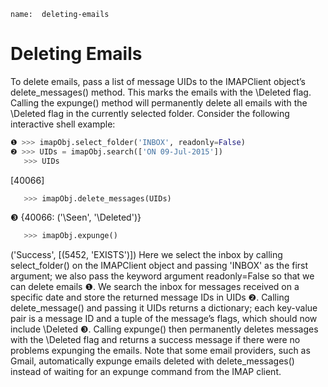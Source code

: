 ```ngMeta
name:  deleting-emails
```
# Deleting Emails
To delete emails, pass a list of message UIDs to the IMAPClient object’s delete_messages() method. This marks the emails with the \Deleted flag. Calling the expunge() method will permanently delete all emails with the \Deleted flag in the currently selected folder. Consider the following interactive shell example:

```python
❶ >>> imapObj.select_folder('INBOX', readonly=False)
❷ >>> UIDs = imapObj.search(['ON 09-Jul-2015'])
   >>> UIDs
```
   [40066]
```python
   >>> imapObj.delete_messages(UIDs)
```
❸ {40066: ('\\Seen', '\\Deleted')}
```python
   >>> imapObj.expunge()
```
   ('Success', [(5452, 'EXISTS')])
Here we select the inbox by calling select_folder() on the IMAPClient object and passing 'INBOX' as the first argument; we also pass the keyword argument readonly=False so that we can delete emails ❶. We search the inbox for messages received on a specific date and store the returned message IDs in UIDs ❷. Calling delete_message() and passing it UIDs returns a dictionary; each key-value pair is a message ID and a tuple of the message’s flags, which should now include \Deleted ❸. Calling expunge() then permanently deletes messages with the \Deleted flag and returns a success message if there were no problems expunging the emails. Note that some email providers, such as Gmail, automatically expunge emails deleted with delete_messages() instead of waiting for an expunge command from the IMAP client.